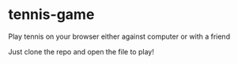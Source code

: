 # tennis-game
Play tennis on your browser either against computer or with a friend

Just clone the repo and open the file to play!
